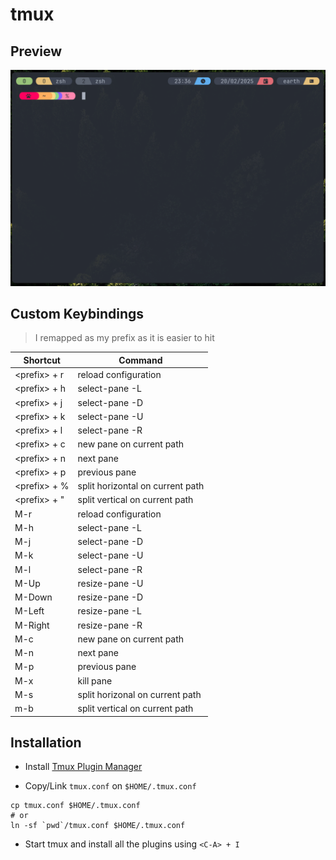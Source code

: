 # tmux

## Preview

![preview](/screenshots/preview.png)

## Custom Keybindings

> I remapped <C-a> as my prefix as it is easier to hit

| Shortcut      | Command                          |
| ------------- | -------------------------------- |
| \<prefix> + r | reload configuration             |
| \<prefix> + h | select-pane -L                   |
| \<prefix> + j | select-pane -D                   |
| \<prefix> + k | select-pane -U                   |
| \<prefix> + l | select-pane -R                   |
| \<prefix> + c | new pane on current path         |
| \<prefix> + n | next pane                        |
| \<prefix> + p | previous pane                    |
| \<prefix> + % | split horizontal on current path |
| \<prefix> + " | split vertical on current path   |
| M-r           | reload configuration             |
| M-h           | select-pane -L                   |
| M-j           | select-pane -D                   |
| M-k           | select-pane -U                   |
| M-l           | select-pane -R                   |
| M-Up          | resize-pane -U                   |
| M-Down        | resize-pane -D                   |
| M-Left        | resize-pane -L                   |
| M-Right       | resize-pane -R                   |
| M-c           | new pane on current path         |
| M-n           | next pane                        |
| M-p           | previous pane                    |
| M-x           | kill pane                        |
| M-s           | split horizonal on current path  |
| m-b           | split vertical on current path   |

## Installation

- Install [Tmux Plugin Manager](https://github.com/tmux-plugins/tpm)

- Copy/Link `tmux.conf` on `$HOME/.tmux.conf`

```shell
cp tmux.conf $HOME/.tmux.conf
# or
ln -sf `pwd`/tmux.conf $HOME/.tmux.conf
```

- Start tmux and install all the plugins using `<C-A> + I`
